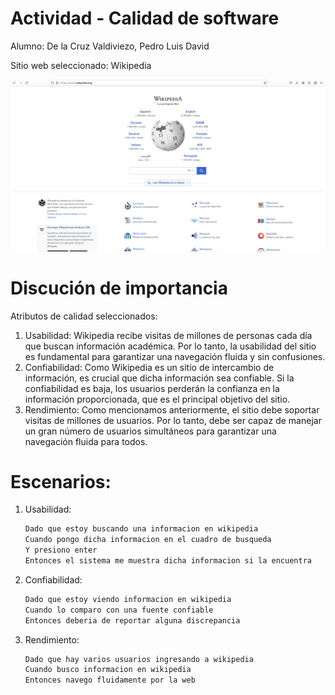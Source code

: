 # Actividad - Calidad de software

Alumno: De la Cruz Valdiviezo, Pedro Luis David

Sitio web seleccionado: Wikipedia

![Untitled](Actividad%20-%20Calidad%20de%20software%2062f41e8b549045d9ad2f92a1fdb63124/Untitled.png)

# Discución de importancia

Atributos de calidad seleccionados:

1. Usabilidad: Wikipedia recibe visitas de millones de personas cada día que buscan información académica. Por lo tanto, la usabilidad del sitio es fundamental para garantizar una navegación fluida y sin confusiones.
2. Confiabilidad: Como Wikipedia es un sitio de intercambio de información, es crucial que dicha información sea confiable. Si la confiabilidad es baja, los usuarios perderán la confianza en la información proporcionada, que es el principal objetivo del sitio.
3. Rendimiento: Como mencionamos anteriormente, el sitio debe soportar visitas de millones de usuarios. Por lo tanto, debe ser capaz de manejar un gran número de usuarios simultáneos para garantizar una navegación fluida para todos.

# Escenarios:

1. Usabilidad:
    
    ```bash
    Dado que estoy buscando una informacion en wikipedia
    Cuando pongo dicha informacion en el cuadro de busqueda
    Y presiono enter
    Entonces el sistema me muestra dicha informacion si la encuentra
    ```
    
2. Confiabilidad:
    
    ```bash
    Dado que estoy viendo informacion en wikipedia
    Cuando lo comparo con una fuente confiable
    Entonces deberia de reportar alguna discrepancia
    ```
    
3. Rendimiento:
    
    ```bash
    Dado que hay varios usuarios ingresando a wikipedia
    Cuando busco informacion en wikipedia
    Entonces navego fluidamente por la web
    ```